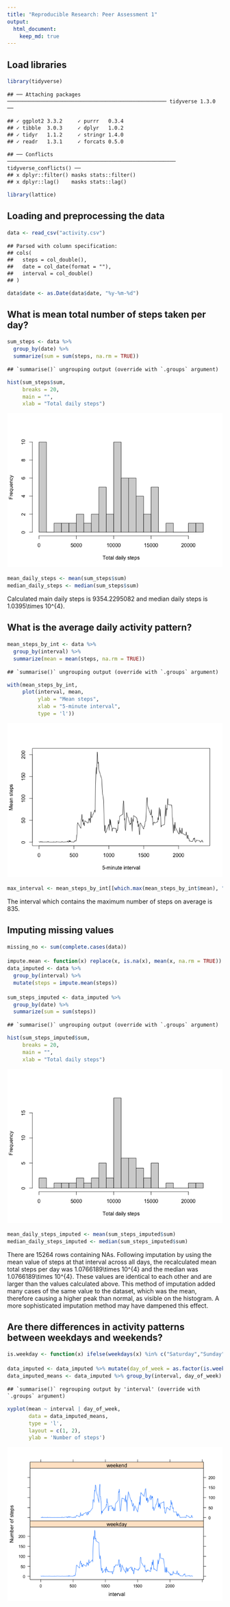 ```yaml
---
title: "Reproducible Research: Peer Assessment 1"
output: 
  html_document:
    keep_md: true
---
```


## Load libraries

```r
library(tidyverse)
```

```
## ── Attaching packages ──────────────────────────────────────────────────── tidyverse 1.3.0 ──
```

```
## ✓ ggplot2 3.3.2     ✓ purrr   0.3.4
## ✓ tibble  3.0.3     ✓ dplyr   1.0.2
## ✓ tidyr   1.1.2     ✓ stringr 1.4.0
## ✓ readr   1.3.1     ✓ forcats 0.5.0
```

```
## ── Conflicts ─────────────────────────────────────────────────────── tidyverse_conflicts() ──
## x dplyr::filter() masks stats::filter()
## x dplyr::lag()    masks stats::lag()
```

```r
library(lattice)
```

## Loading and preprocessing the data


```r
data <- read_csv("activity.csv")
```

```
## Parsed with column specification:
## cols(
##   steps = col_double(),
##   date = col_date(format = ""),
##   interval = col_double()
## )
```

```r
data$date <- as.Date(data$date, "%y-%m-%d")
```

## What is mean total number of steps taken per day?


```r
sum_steps <- data %>% 
  group_by(date) %>% 
  summarize(sum = sum(steps, na.rm = TRUE))
```

```
## `summarise()` ungrouping output (override with `.groups` argument)
```

```r
hist(sum_steps$sum, 
     breaks = 20, 
     main = "", 
     xlab = "Total daily steps")
```

![](PA1_template_files/figure-html/unnamed-chunk-3-1.png)<!-- -->

```r
mean_daily_steps <- mean(sum_steps$sum)
median_daily_steps <- median(sum_steps$sum)
```

Calculated main daily steps is 9354.2295082 and median daily steps is 1.0395\times 10^{4}.

## What is the average daily activity pattern?


```r
mean_steps_by_int <- data %>% 
  group_by(interval) %>% 
  summarize(mean = mean(steps, na.rm = TRUE))
```

```
## `summarise()` ungrouping output (override with `.groups` argument)
```

```r
with(mean_steps_by_int, 
     plot(interval, mean, 
          ylab = "Mean steps",
          xlab = "5-minute interval",
          type = 'l'))
```

![](PA1_template_files/figure-html/unnamed-chunk-4-1.png)<!-- -->

```r
max_interval <- mean_steps_by_int[[which.max(mean_steps_by_int$mean), "interval"]]
```

The interval which contains the maximum number of steps on average is 835.

## Imputing missing values


```r
missing_no <- sum(complete.cases(data))

impute.mean <- function(x) replace(x, is.na(x), mean(x, na.rm = TRUE))
data_imputed <- data %>% 
  group_by(interval) %>%
  mutate(steps = impute.mean(steps))

sum_steps_imputed <- data_imputed %>% 
  group_by(date) %>% 
  summarize(sum = sum(steps))
```

```
## `summarise()` ungrouping output (override with `.groups` argument)
```

```r
hist(sum_steps_imputed$sum, 
     breaks = 20, 
     main = "", 
     xlab = "Total daily steps")
```

![](PA1_template_files/figure-html/unnamed-chunk-5-1.png)<!-- -->

```r
mean_daily_steps_imputed <- mean(sum_steps_imputed$sum)
median_daily_steps_imputed <- median(sum_steps_imputed$sum)
```

There are 15264 rows containing NAs. Following imputation by using the mean value of steps at that interval across all days, the recalculated mean total steps per day was 1.0766189\times 10^{4} and the median was 1.0766189\times 10^{4}. These values are identical to each other and are larger than the values calculated above. This method of imputation added many cases of the same value to the dataset, which was the mean, therefore causing a higher peak than normal, as visible on the histogram. A more sophisticated imputation method may have dampened this effect.

## Are there differences in activity patterns between weekdays and weekends?


```r
is.weekday <- function(x) ifelse(weekdays(x) %in% c("Saturday","Sunday"), "weekend", "weekday")

data_imputed <- data_imputed %>% mutate(day_of_week = as.factor(is.weekday(date)))
data_imputed_means <- data_imputed %>% group_by(interval, day_of_week) %>% summarize(mean = mean(steps))
```

```
## `summarise()` regrouping output by 'interval' (override with `.groups` argument)
```

```r
xyplot(mean ~ interval | day_of_week, 
       data = data_imputed_means, 
       type = 'l', 
       layout = c(1, 2), 
       ylab = 'Number of steps')
```

![](PA1_template_files/figure-html/unnamed-chunk-6-1.png)<!-- -->

